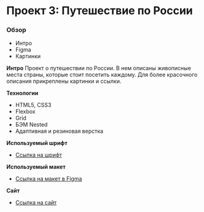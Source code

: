 # Проект 3: Путешествие по России

### Обзор
* Интро
* Figma
* Картинки


**Интро**
Проект о путешествии по России. В нем описаны живописные места страны, которые стоит посетить каждому. Для более красочного описания прикреплены картинки и ссылки.


**Технологии**
* HTML5, CSS3
* Flexbox 
* Grid
* БЭМ Nested
* Адаптивная и резиновая верстка


**Используемый шрифт**
* [Ссылка на шрифт](https://rsms.me/inter/)


**Используемый макет**
* [Ссылка на макет в Figma](https://www.figma.com/file/OyRWEjU6wBwRe1hapzQoLx/Sprint-3%3A-Russia-%2F-desktop-%2B-mobile?node-id=28503%3A0)


**Сайт**
* [Ссылка на сайт](https://goldlilya1612.github.io/russian-travel/)
